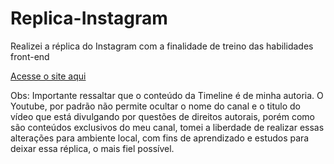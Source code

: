 # Replica-Instagram
Realizei a réplica do Instagram com a finalidade de treino das habilidades front-end

[Acesse o site aqui](https://gusrot.github.io/My-Instagram/)

Obs: Importante ressaltar que o conteúdo da Timeline é de minha autoria. O Youtube, por padrão não permite ocultar o nome do canal e o titulo do vídeo que está divulgando por questões de direitos autorais, porém como são conteúdos exclusivos do meu canal, tomei a liberdade de realizar essas alterações para ambiente local, com fins de aprendizado e estudos para deixar essa réplica, o mais fiel possível.

